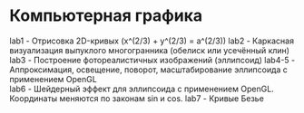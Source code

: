 # Компьютерная графика

lab1 - Отрисовка 2D-кривых (x^(2/3) + y^(2/3) = a^(2/3))
lab2 - Каркасная визуализация выпуклого многогранника (обелиск или усечённый клин)
lab3 - Построение фотореалистичных изображений (эллипсоид)
lab4-5 - Аппроксимация, освещение, поворот, масштабирование эллипсоида с применением OpenGL  
lab6 - Шейдерный эффект для эллипсоида с применением OpenGL. Координаты меняются по законам sin и cos.
lab7 - Кривые Безье
